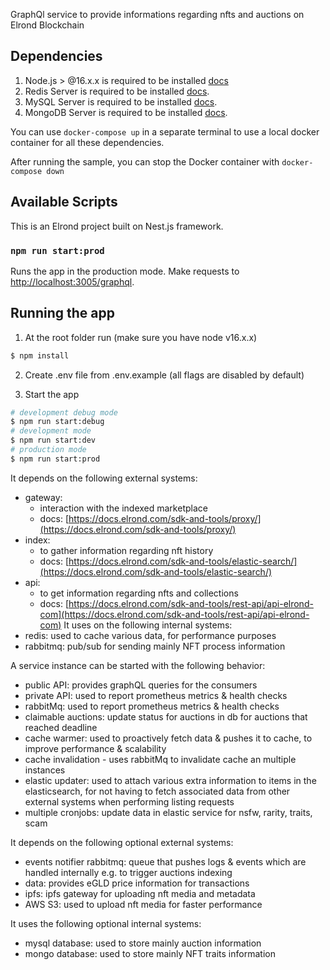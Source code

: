 GraphQl service to provide informations regarding nfts and auctions on Elrond Blockchain

## Dependencies

1. Node.js > @16.x.x is required to be installed [docs](https://nodejs.org/en/)
1. Redis Server is required to be installed [docs](https://redis.io/).
2. MySQL Server is required to be installed [docs](https://dev.mysql.com/doc/refman/8.0/en/installing.html). 
3. MongoDB Server is required to be installed [docs](https://www.mongodb.com/docs/manual/installation).

You can use `docker-compose up` in a separate terminal to use a local docker container for all these dependencies.

After running the sample, you can stop the Docker container with `docker-compose down`

## Available Scripts

This is an Elrond project built on Nest.js framework.

### `npm run start:prod`

Runs the app in the production mode.
Make requests to [http://localhost:3005/graphql](http://localhost:3005/graphql).

## Running the app
1. At the root folder run (make sure you have node v16.x.x)

```bash
$ npm install
```
2. Create .env file from .env.example (all flags are disabled by default)

3. Start the app
```bash
# development debug mode
$ npm run start:debug
# development mode
$ npm run start:dev
# production mode
$ npm run start:prod
```
It depends on the following external systems:
- gateway: 
  - interaction with the indexed marketplace
  - docs: [https://docs.elrond.com/sdk-and-tools/proxy/](https://docs.elrond.com/sdk-and-tools/proxy/)
- index: 
  - to gather information regarding nft history
  - docs: [https://docs.elrond.com/sdk-and-tools/elastic-search/](https://docs.elrond.com/sdk-and-tools/elastic-search/)
- api: 
  - to get information regarding nfts and collections
  - docs: [https://docs.elrond.com/sdk-and-tools/rest-api/api-elrond-com](https://docs.elrond.com/sdk-and-tools/rest-api/api-elrond-com)
It uses on the following internal systems:
- redis: used to cache various data, for performance purposes
- rabbitmq: pub/sub for sending mainly NFT process information

A service instance can be started with the following behavior:

- public API: provides graphQL queries for the consumers
- private API: used to report prometheus metrics & health checks
- rabbitMq: used to report prometheus metrics & health checks
- claimable auctions: update status for auctions in db for auctions that reached deadline
- cache warmer: used to proactively fetch data & pushes it to cache, to improve performance & scalability
- cache invalidation - uses rabbitMq to invalidate cache an multiple instances
- elastic updater: used to attach various extra information to items in the elasticsearch, for not having to fetch associated data from other external systems when performing listing requests
- multiple cronjobs: update data in elastic service for nsfw, rarity, traits, scam

It depends on the following optional external systems:
- events notifier rabbitmq: queue that pushes logs & events which are handled internally e.g. to trigger auctions indexing
- data: provides eGLD price information for transactions
- ipfs: ipfs gateway for uploading nft media and metadata
- AWS S3: used to upload nft media for faster performance

It uses the following optional internal systems:
- mysql database: used to store mainly auction information
- mongo database: used to store mainly NFT traits information

